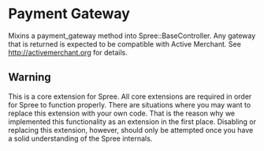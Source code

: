# Payment Gateway

Mixins a payment_gateway method into Spree::BaseController.  Any gateway that is returned is expected to be compatible with Active Merchant.  See <http://activemerchant.org> for details.

## Warning

This is a core extension for Spree.  All core extensions are required in order for Spree to function properly.  There are situations where you may want to replace this extension with your own code.  That is the reason why we implemented this functionality as an extension in the first place.  Disabling or replacing this extension, however, should only be attempted once you have a solid understanding of the Spree internals.

